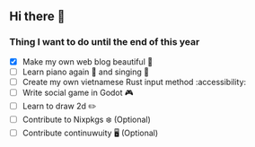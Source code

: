 ## Hi there 👋

### Thing I want to do until the end of this year

- [x] Make my own web blog beautiful 💮
- [ ] Learn piano again 🎹 and singing 🎤
- [ ] Create my own vietnamese Rust input method :accessibility:
- [ ] Write social game in Godot 🎮
- [ ] Learn to draw 2d ✏️
- [ ] Contribute to Nixpkgs ❄️ (Optional)
- [ ] Contribute continuwuity 🖥️ (Optional)
